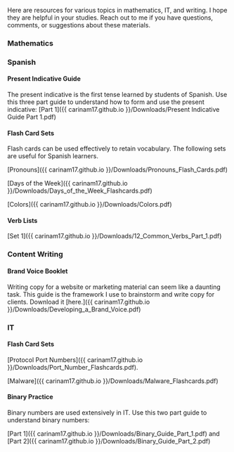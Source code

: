 
Here are resources for various topics in mathematics, IT, and writing. I hope they are helpful in your studies. Reach out to me if you have questions, comments, or suggestions about these materials. 


### Mathematics


### Spanish


#### Present Indicative Guide 

The present indicative is the first tense learned by students of Spanish. Use this three part guide to understand how to form and use the present indicative: [Part 1]({{ carinam17.github.io }}/Downloads/Present Indicative Guide Part 1.pdf)

#### Flash Card Sets

Flash cards can be used effectively to retain vocabulary. The following sets are useful for Spanish learners. 

[Pronouns]({{ carinam17.github.io }}/Downloads/Pronouns_Flash_Cards.pdf)

[Days of the Week]({{ carinam17.github.io }}/Downloads/Days_of_the_Week_Flashcards.pdf)

[Colors]({{ carinam17.github.io }}/Downloads/Colors.pdf)

#### Verb Lists

[Set 1]({{ carinam17.github.io }}/Downloads/12_Common_Verbs_Part_1.pdf)

### Content Writing

#### Brand Voice Booklet

Writing copy for a website or marketing material can seem like a daunting task. This guide is the framework I use to brainstorm and write copy for clients. Download it [here.]({{ carinam17.github.io }}/Downloads/Developing_a_Brand_Voice.pdf)
 

### IT 

#### Flash Card Sets

[Protocol Port Numbers]({{ carinam17.github.io }}/Downloads/Port_Number_Flashcards.pdf).

[Malware]({{ carinam17.github.io }}/Downloads/Malware_Flashcards.pdf)


#### Binary Practice

Binary numbers are used extensively in IT. Use this two part guide to understand binary numbers:

[Part 1]({{ carinam17.github.io }}/Downloads/Binary_Guide_Part_1.pdf) and [Part 2]({{ carinam17.github.io }}/Downloads/Binary_Guide_Part_2.pdf)



